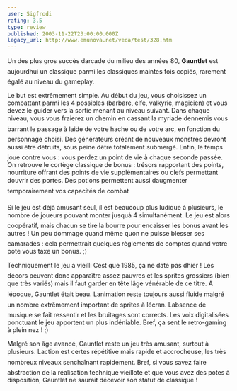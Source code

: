 ```yaml
---
user: Sigfrodi
rating: 3.5
type: review
published: 2003-11-22T23:00:00.000Z
legacy_url: http://www.emunova.net/veda/test/328.htm
---
```

Un des plus gros succès darcade du milieu des années 80, **Gauntlet** est aujourdhui un classique parmi les classiques maintes fois copiés, rarement égalé au niveau du gameplay.  

  

Le but est extrêmement simple. Au début du jeu, vous choisissez un combattant parmi les 4 possibles (barbare, elfe, valkyrie, magicien) et vous devez le guider vers la sortie menant au niveau suivant. Dans chaque niveau, vous vous fraierez un chemin en cassant la myriade dennemis vous barrant le passage à laide de votre hache ou de votre arc, en fonction du personnage choisi. Des générateurs créant de nouveaux monstres devront aussi être détruits, sous peine dêtre totalement submergé. Enfin, le temps joue contre vous : vous perdez un point de vie à chaque seconde passée. On retrouve le cortège classique de bonus : trésors rapportant des points, nourriture offrant des points de vie supplémentaires ou clefs permettant douvrir des portes. Des potions permettent aussi daugmenter temporairement vos capacités de combat  

  

Si le jeu est déjà amusant seul, il est beaucoup plus ludique à plusieurs, le nombre de joueurs pouvant monter jusquà 4 simultanément. Le jeu est alors coopératif, mais chacun se tire la bourre pour encaisser les bonus avant les autres ! Un peu dommage quand même quon ne puisse blesser ses camarades : cela permettrait quelques règlements de comptes quand votre pote vous taxe un bonus. ;)  

  

Techniquement le jeu a vieilli Cest que 1985, ça ne date pas dhier ! Les décors peuvent donc apparaître assez pauvres et les sprites grossiers (bien que très variés) mais il faut garder en tête lâge vénérable de ce titre. A lépoque, Gauntlet était beau. Lanimation reste toujours aussi fluide malgré un nombre extrêmement important de sprites à lécran. Labsence de musique se fait ressentir et les bruitages sont corrects. Les voix digitalisées ponctuant le jeu apportent un plus indéniable. Bref, ça sent le retro-gaming à plein nez ! ;)  

  

Malgré son âge avancé, Gauntlet reste un jeu très amusant, surtout à plusieurs. Laction est certes répétitive mais rapide et accrocheuse, les très nombreux niveaux senchaînant rapidement. Bref, si vous savez faire abstraction de la réalisation technique vieillote et que vous avez des potes à disposition, Gauntlet ne saurait décevoir son statut de classique !